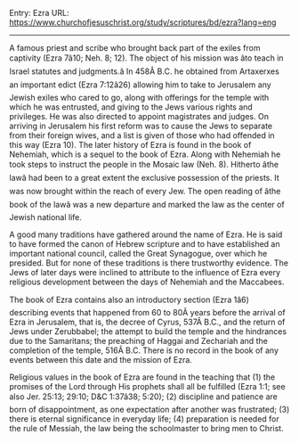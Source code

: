 Entry: Ezra
URL: https://www.churchofjesuschrist.org/study/scriptures/bd/ezra?lang=eng

---

A famous priest and scribe who brought back part of the exiles from captivity (Ezra 7â10; Neh. 8; 12). The object of his mission was âto teach in Israel statutes and judgments.â In 458Â B.C. he obtained from Artaxerxes an important edict (Ezra 7:12â26) allowing him to take to Jerusalem any Jewish exiles who cared to go, along with offerings for the temple with which he was entrusted, and giving to the Jews various rights and privileges. He was also directed to appoint magistrates and judges. On arriving in Jerusalem his first reform was to cause the Jews to separate from their foreign wives, and a list is given of those who had offended in this way (Ezra 10). The later history of Ezra is found in the book of Nehemiah, which is a sequel to the book of Ezra. Along with Nehemiah he took steps to instruct the people in the Mosaic law (Neh. 8). Hitherto âthe lawâ had been to a great extent the exclusive possession of the priests. It was now brought within the reach of every Jew. The open reading of âthe book of the lawâ was a new departure and marked the law as the center of Jewish national life.

A good many traditions have gathered around the name of Ezra. He is said to have formed the canon of Hebrew scripture and to have established an important national council, called the Great Synagogue, over which he presided. But for none of these traditions is there trustworthy evidence. The Jews of later days were inclined to attribute to the influence of Ezra every religious development between the days of Nehemiah and the Maccabees.

The book of Ezra contains also an introductory section (Ezra 1â6) describing events that happened from 60 to 80Â years before the arrival of Ezra in Jerusalem, that is, the decree of Cyrus, 537Â B.C., and the return of Jews under Zerubbabel; the attempt to build the temple and the hindrances due to the Samaritans; the preaching of Haggai and Zechariah and the completion of the temple, 516Â B.C. There is no record in the book of any events between this date and the mission of Ezra.

Religious values in the book of Ezra are found in the teaching that (1) the promises of the Lord through His prophets shall all be fulfilled (Ezra 1:1; see also Jer. 25:13; 29:10; D&C 1:37â38; 5:20); (2) discipline and patience are born of disappointment, as one expectation after another was frustrated; (3) there is eternal significance in everyday life; (4) preparation is needed for the rule of Messiah, the law being the schoolmaster to bring men to Christ.
